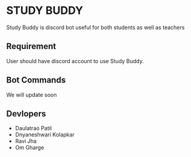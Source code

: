 # STUDY BUDDY

Study Buddy is discord bot useful for both students as well as teachers

## Requirement 

User should have discord account to use Study Buddy.


## Bot Commands

We will update soon


## Devlopers 
- Daulatrao Patil
- Dnyaneshwari Kolapkar
- Ravi Jha
- Om Gharge
